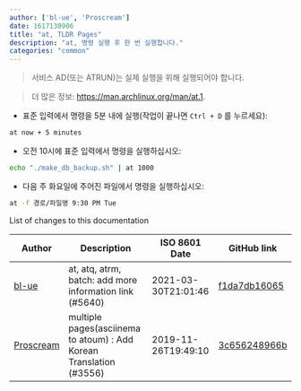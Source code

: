 ```yaml
---
author: ['bl-ue', 'Proscream']
date: 1617130906
title: "at, TLDR Pages"
description: "at, 명령 실행 후 한 번 실행합니다."
categories: "common"
---
```

> 서비스 AD(또는 ATRUN)는 실제 실행을 위해 실행되어야 합니다.

> 더 많은 정보: <https://man.archlinux.org/man/at.1>.

- 표준 입력에서 명령을 5분 내에 실행(작업이 끝나면 `Ctrl + D` 를 누르세요):

```bash
at now + 5 minutes
```

- 오전 10시에 표준 입력에서 명령을 실행하십시오:

```bash
echo "./make_db_backup.sh" | at 1000
```

- 다음 주 화요일에 주어진 파일에서 명령을 실행하십시오:

```bash
at -f 경로/파일명 9:30 PM Tue
```
List of changes to this documentation


Author | Description | ISO 8601 Date | GitHub link
------|-----|-----|-----
[bl-ue](mailto:54780737+bl-ue@users.noreply.github.com) | at, atq, atrm, batch: add more information link (#5640) | 2021-03-30T21:01:46 | [f1da7db16065](https://github.com/tldr-pages/tldr/commit/f1da7db160655446057cf641b5339d2e9273bb7a)
[Proscream](mailto:proscream@naver.com) | multiple pages(asciinema to atoum) : Add Korean Translation (#3556) | 2019-11-26T19:49:10 | [3c656248966b](https://github.com/tldr-pages/tldr/commit/3c656248966bd2da299e8964d96ef6df09d8ed0f)

